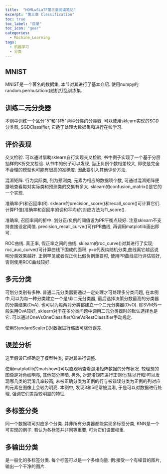 ```yaml
---
title:  "HOMLwSLaTF第三章阅读笔记"
excerpt: "第三章 Classification"
toc: true
toc_label: "目录"
toc_icon: "gear"
categories:
  - Machine_Learning
tags:
  - 机器学习
  - 分类
---
```


## MNIST

MNIST是一个著名的数据集, 本节对其进行了基本介绍. 使用numpy的random.permutation()随机打乱训练集.

## 训练二元分类器

本例中训练一个区分"5"和"非5"两种分类的分类器. 可以使用sklearn实现的SGD分类器, SGDClassifier, 它适于处理大数据集和进行在线学习.

## 评价表现

交叉检验. 可以通过借助sklearn自行实现交叉检验, 书中例子实现了一个基于分层抽样的K折交叉检验. 从书中的例子可以发现, 当正负例个数相差较大, 即使是完全不合理的模型也可能有很高的准确度. 因此要引入其他评价方法.

混淆矩阵. 行为实际类, 列为预测类, 元素为相应的数据项个数, 可通过混淆矩阵便捷地查看每对实际类和预测类的交集有多大. sklearn的confusion_matrix()是它的一个实现.

准确率(P)和召回率(R). sklearn的precision_score()和recall_score()可计算它们. 计算F1值(准确率和召回率的调和平均)的对应方法为f1_score().

准确率, 召回率间的折中. 划分正/负例的阈值设为PR平衡点较好. 注意sklearn不支持直接设定阈值. precision_recall_curve()可作PR曲线, 再调用matplotlib画出即可.

ROC曲线. 真正率, 假正率之间的曲线. sklearn的roc_curve()对其进行了实现; roc_auc_curve()可计算曲线下围成的面积. y=x代表纯随机分类,曲线离它越远说明分类效果越好. 正例罕见或者假正例比假负例重要时, 使用PR曲线进行评估较好, 否则使用ROC曲线较好.

## 多元分类

可划分类别有多种. 普通二元分类器要通过一定处理才可处理多分类问题, 在本例中,可以为每一种分类建立一个是/非二元分类器, 最后选择决策分数最高的分类器的分类结果(OvA). 也可以为每两对分类都建立一个二元分类器(OvO). 除SVM外一般采用OvA较好, sklearn对于在多分类问题中调用二元分类器时的默认选择也是它. 可以通过OneVsOneClassifier/OneVsRestClassifier手动规定.

使用StandardScaler()对数据进行缩放可降低误差.

## 误差分析

这里假设已经确定了模型种类, 要对其进行调整.

使用matplotlib的matshow()可以直观地查看混淆矩阵数据的分布状况. 较理想的图像是对角线明亮, 其他部分黑暗. 另外, 对混淆矩阵进行正则化(除以行和)可以发现哪几类的混淆几率较高, 未被正确分类为正例的行与被错误分类为正例的列对应的元素在图像上会较为明亮. 本例中, 发现3和5经常被混淆, 于是可以对数据进行处理, 强调它们差距较明显的特征.

## 多标签分类

同一个数据项可对应多个分类.  并非所有分类器都能实现多标签分类, KNN是一个可实现的例子. 若认为各标签并非同等重要, 可为它们设置权重.

## 多输出分类

是一般化的多标签分类. 每个标签可以是一个多维向量.  例:接受一个有噪音的图片, 输出一个干净的图片.